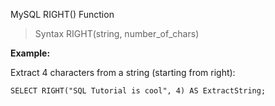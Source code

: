 MySQL RIGHT() Function

> Syntax RIGHT(string, number_of_chars)  

__Example:__ 

Extract 4 characters from a string (starting from right):
```
SELECT RIGHT("SQL Tutorial is cool", 4) AS ExtractString;
```
